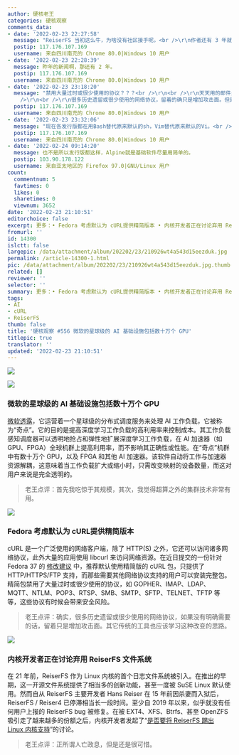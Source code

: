 ```yaml
---
author: 硬核老王
categories: 硬核观察
comments_data:
- date: '2022-02-23 22:27:58'
  message: "ReiserFS 当初这么牛，为啥没有社区接手呢。<br />\r\n作者还有 3 年就出来了（来源：solidot.org/story?sid=66625）。"
  postip: 117.176.107.169
  username: 来自四川南充的 Chrome 80.0|Windows 10 用户
- date: '2022-02-23 22:28:39'
  message: 昨年的新闻啊，那还有 2 年。
  postip: 117.176.107.169
  username: 来自四川南充的 Chrome 80.0|Windows 10 用户
- date: '2022-02-23 23:18:20'
  message: "禁用大量过时或很少使用的协议？？？<br />\r\n<br />\r\n天天用的邮件是POP3、SMTP协议吧？要与Windows共享文件得用SMB协议吧？FTP两大浏览器（Chrome、Firefox）都弃用了，SFTP不比FTP安全？<br
    />\r\n<br />\r\n很多历史遗留或很少使用的网络协议，留着的确只是增加攻击面。但是这管cURL啥事，cURL留着这些协议又不会增加攻击面。"
  postip: 117.176.107.169
  username: 来自四川南充的 Chrome 80.0|Windows 10 用户
- date: '2022-02-23 23:32:06'
  message: "现在各发行版都在用Bash替代原来默认的sh，Vim替代原来默认的Vi。<br />\r\n都是功能多的代替功能少的，Fedora咋还反向操作。"
  postip: 117.176.107.169
  username: 来自四川南充的 Chrome 80.0|Windows 10 用户
- date: '2022-02-24 09:14:20'
  message: 也不是所以发行版都这样，Alpine就是基础软件尽量用简单的。
  postip: 103.90.178.122
  username: 来自亚太地区的 Firefox 97.0|GNU/Linux 用户
count:
  commentnum: 5
  favtimes: 0
  likes: 0
  sharetimes: 0
  viewnum: 3652
date: '2022-02-23 21:10:51'
editorchoice: false
excerpt: 更多：• Fedora 考虑默认为 cURL提供精简版本 • 内核开发者正在讨论弃用 ReiserFS 文件系统
fromurl: ''
id: 14300
islctt: false
largepic: /data/attachment/album/202202/23/210926wt4a543d15eezduk.jpg
permalink: /article-14300-1.html
pic: /data/attachment/album/202202/23/210926wt4a543d15eezduk.jpg.thumb.jpg
related: []
reviewer: ''
selector: ''
summary: 更多：• Fedora 考虑默认为 cURL提供精简版本 • 内核开发者正在讨论弃用 ReiserFS 文件系统
tags:
- AI
- cURL
- ReiserFS
thumb: false
title: '硬核观察 #556 微软的星球级的 AI 基础设施包括数十万个 GPU'
titlepic: true
translator: ''
updated: '2022-02-23 21:10:51'
---
```


![](/data/attachment/album/202202/23/210926wt4a543d15eezduk.jpg)


![](/data/attachment/album/202202/23/210941ct8tk997fqaq8mdt.jpg)


### 微软的星球级的 AI 基础设施包括数十万个 GPU


[微软透露](https://www.theregister.com/2022/02/22/microsoft_singularity_ai_infrastructure/)，它运营着一个星球级的分布式调度服务来处理 AI 工作负载，它被称为“奇点”。它的目的是提高深度学习工作负载的高利用率来控制成本。其工作负载感知调度器可以透明地抢占和弹性地扩展深度学习工作负载，在 AI 加速器（如 GPU、FPGA）全球机群上提高利用率，而不影响其正确性或性能。在“奇点”机群中有数十万个 GPU，以及 FPGA 和其他 AI 加速器。该软件自动将工作与加速器资源解耦，这意味着当工作负载扩大或缩小时，只需改变映射的设备数量，而这对用户来说是完全透明的。



> 
> 老王点评：首先我吃惊于其规模，其次，我觉得超算之外的集群技术非常有用。
> 
> 
> 


![](/data/attachment/album/202202/23/210955l7r4rvv1tl188jv4.jpg)


### Fedora 考虑默认为 cURL提供精简版本


cURL 是一个广泛使用的网络客户端，除了 HTTP(S) 之外，它还可以访问诸多网络协议，此外大量的应用使用 libcurl 来访问网络资源。在近日提交的一份针对 Fedora 37 的 [修改建议](https://fedoraproject.org/wiki/Changes/CurlMinimal_as_Default) 中，推荐默认使用精简版的 cURL 包，只提供了 HTTP/HTTPS/FTP 支持，而那些需要其他网络协议支持的用户可以安装完整包。精简包禁用了大量过时或很少使用的协议，如 GOPHER、IMAP、LDAP、MQTT、NTLM、POP3、RTSP、SMB、SMTP、SFTP、TELNET、TFTP 等等，这些协议有时候会带来安全风险。



> 
> 老王点评：确实，很多历史遗留或很少使用的网络协议，如果没有明确需要的话，留着只是增加攻击面。其它传统的工具也应该学习这种改变的思路。
> 
> 
> 


![](/data/attachment/album/202202/23/211023pb4suuo4hqeo4uou.jpg)


### 内核开发者正在讨论弃用 ReiserFS 文件系统


在 21 年前，ReiserFS 作为 Linux 内核的首个日志文件系统被引入。在推出的早期，这一开源文件系统提供了相当多的创新功能，甚至一度被 SuSE Linux 默认使用。然而自从 ReiserFS 主要开发者 Hans Reiser 在 15 年前因杀妻而入狱后，ReiserFS / Reiser4 已停滞相当长一段时间。至少自 2019 年以来，似乎就没有任何用户上报的 ReiserFS bug 被修复。在被 EXT4、XFS、Btrfs、甚至 OpenZFS 吸引走了越来越多的份额之后，内核开发者发起了“[是否要将 ReiserFS 踢出 Linux 内核支持](https://www.phoronix.com/scan.php?page=news_item&px=ReiserFS-2022-Linux-Deprecation)”的讨论。



> 
> 老王点评：正所谓人亡政息，但是还是很可惜。
> 
> 
>